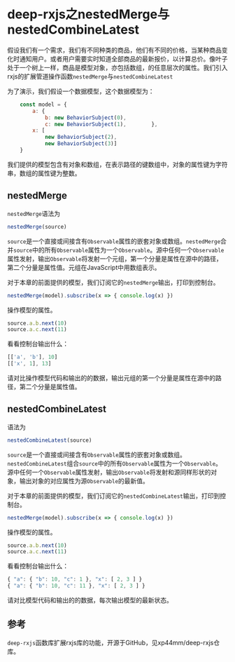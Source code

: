 # deep-rxjs之nestedMerge与nestedCombineLatest

假设我们有一个需求，我们有不同种类的商品，他们有不同的价格，当某种商品变化时通知用户。或者用户需要实时知道全部商品的最新报价，以计算总价。像叶子处于一个树上一样，商品是模型对象，亦包括数组，的任意层次的属性。我们引入rxjs的扩展管道操作函数`nestedMerge`与`nestedCombineLatest`

为了演示，我们假设一个数据模型，这个数据模型为：

```js
    const model = {
        a: {
            b: new BehaviorSubject(0),
            c: new BehaviorSubject(1),        },
        x: [
            new BehaviorSubject(2), 
            new BehaviorSubject(3)]
    }
```

我们提供的模型包含有对象和数组，在表示路径的键数组中，对象的属性键为字符串，数组的属性键为整数。



## nestedMerge

`nestedMerge`语法为

```js
nestedMerge(source)
```

`source`是一个直接或间接含有`Observable`属性的嵌套对象或数组。`nestedMerge`合并`source`中的所有`Observable`属性为一个`Observable`。源中任何一个`Observable`属性发射，输出`Observable`将发射一个元组，第一个分量是属性在源中的路径，第二个分量是属性值。元组在JavaScript中用数组表示。

对于本章的前面提供的模型，我们订阅它的`nestedMerge`输出，打印到控制台。

```js
nestedMerge(model).subscribe(x => { console.log(x) })
```

操作模型的属性。

```js
source.a.b.next(10)
source.a.c.next(11)
```

看看控制台输出什么：

```js
[['a', 'b'], 10]
[['x', 1], 13]
```

请对比操作模型代码和输出的的数据，输出元组的第一个分量是属性在源中的路径，第二个分量是属性值。

## nestedCombineLatest

语法为

```js
nestedCombineLatest(source)
```

`source`是一个直接或间接含有`Observable`属性的嵌套对象或数组。`nestedCombineLatest`组合`source`中的所有`Observable`属性为一个`Observable`。源中任何一个`Observable`属性发射，输出`Observable`将发射和源同样形状的对象，输出对象的对应属性为源`Observable`的最新值。

对于本章的前面提供的模型，我们订阅它的`nestedCombineLatest`输出，打印到控制台。

```js
nestedMerge(model).subscribe(x => { console.log(x) })
```

操作模型的属性。

```js
source.a.b.next(10)
source.a.c.next(11)
```

看看控制台输出什么：

```js
{ "a": { "b": 10, "c": 1 }, "x": [ 2, 3 ] }
{ "a": { "b": 10, "c": 11 }, "x": [ 2, 3 ] }
```

请对比模型代码和输出的的数据，每次输出模型的最新状态。

## 参考

`deep-rxjs`函数库扩展rxjs库的功能，开源于GitHub，见xp44mm/deep-rxjs仓库。

